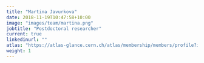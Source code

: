 ```yaml
---
title: "Martina Javurkova"
date: 2018-11-19T10:47:58+10:00
image: "images/team/martina.png"
jobtitle: "Postdoctoral researcher"
current: true
linkedinurl: ""
atlas: "https://atlas-glance.cern.ch/atlas/membership/members/profile?id=6905"
weight: 1
---
```

